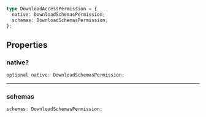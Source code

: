 ```ts
type DownloadAccessPermission = {
  native: DownloadSchemasPermission;
  schemas: DownloadSchemasPermission;
};
```

## Properties

### native?

```ts
optional native: DownloadSchemasPermission;
```

***

### schemas

```ts
schemas: DownloadSchemasPermission;
```
